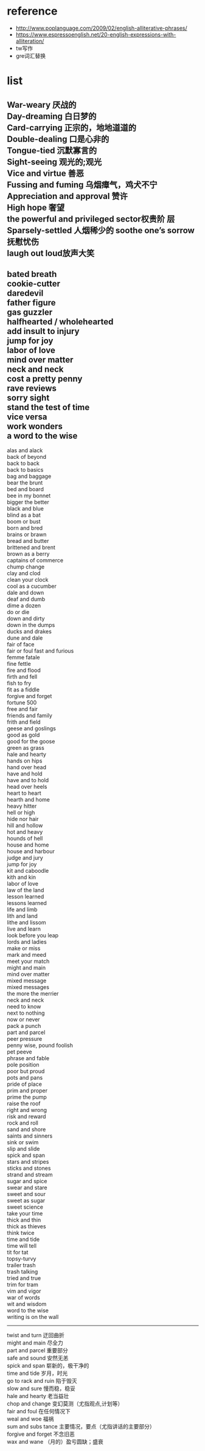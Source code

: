 # reference
* http://www.poplanguage.com/2009/02/english-alliterative-phrases/
* https://www.espressoenglish.net/20-english-expressions-with-alliteration/  
* tw写作
* gre词汇替换

# list
War-weary 厌战的    
Day-dreaming 白日梦的    
Card-carrying 正宗的，地地道道的    
Double-dealing 口是心非的   
Tongue-tied 沉默寡言的   
Sight-seeing 观光的;观光    
Vice and virtue 善恶    
Fussing and fuming 乌烟瘴气，鸡犬不宁   
Appreciation and approval 赞许  
High hope 奢望  
the powerful and privileged sector权贵阶 层 
Sparsely-settled 人烟稀少的 
soothe one’s sorrow 抚慰忧伤    
laugh out loud放声大笑  
------


bated breath    
cookie-cutter   
daredevil   
father figure   
gas guzzler     
halfhearted / wholehearted      
add insult to injury    
jump for joy     
labor of love   
mind over matter    
neck and neck   
cost a pretty penny     
rave reviews    
sorry sight         
stand the test of time  
vice versa  
work wonders    
a word to the wise  
--------

alas and alack      
back of beyond   
back to back    
back to basics      
bag and baggage     
bear the brunt  
bed and board       
bee in my bonnet    
bigger the better   
black and blue      
blind as a bat   
boom or bust    
born and bred   
brains or brawn      
bread and butter    
brittened and brent      
brown as a berry    
captains of commerce        
chump change        
clay and clod       
clean your clock        
cool as a cucumber      
dale and down       
deaf and dumb       
dime a dozen        
do or die       
down and dirty      
down in the dumps       
ducks and drakes        
dune and dale       
fair of face        
fair or foul
fast and furious        
femme fatale        
fine fettle     
fire and flood      
firth and fell      
fish to fry     
fit as a fiddle     
forgive and forget      
fortune 500     
free and fair       
friends and family      
frith and field     
geese and goslings      
good as gold        
good for the goose       
green as grass      
hale and hearty     
hands on hips       
hand over head      
have and hold       
have and to hold        
head over heels     
heart to heart      
hearth and home     
heavy hitter        
hell or high        
hide nor hair       
hill and hollow     
hot and heavy       
hounds of hell      
house and home      
house and harbour       
judge and jury      
jump for joy        
kit and caboodle        
kith and kin        
labor of love       
law of the land     
lesson learned        
lessons learned     
life and limb       
lith and land       
lithe and lissom        
live and learn      
look before you leap        
lords and ladies        
make or miss        
mark and meed       
meet your match     
might and main      
mind over matter        
mixed message       
mixed messages      
the more the merrier        
neck and neck       
need to know        
next to nothing     
now or never        
pack a punch        
part and parcel     
peer pressure       
penny wise, pound foolish       
pet peeve       
phrase and fable        
pole position       
poor but proud      
pots and pans       
pride of place      
prim and proper     
prime the pump      
raise the roof      
right and wrong     
risk and reward     
rock and roll       
sand and shore      
saints and sinners      
sink or swim        
slip and slide      
spick and span      
stars and stripes       
sticks and stones       
strand and stream       
sugar and spice     
swear and stare     
sweet and sour          
sweet as sugar      
sweet science       
take your time      
thick and thin      
thick as thieves        
think twice     
time and tide       
time will tell      
tit for tat     
topsy-turvy     
trailer trash       
trash talking       
tried and true      
trim for tram       
vim and vigor       
war of words        
wit and wisdom      
word to the wise        
writing is on the wall      

----

twist and turn 迂回曲折         
might and main 尽全力       
part and parcel 重要部分        
safe and sound 安然无恙         
spick and span 崭新的，极干净的         
time and tide 岁月，时光        
go to rack and ruin 陷于毁灭           
slow and sure 慢而稳，稳妥      
hale and hearty 老当益壮        
chop and change 变幻莫测（尤指观点,计划等）         
fair and foul 在任何情况下      
weal and woe 福祸       
sum and subs tance 主要情况，要点（尤指讲话的主要部分）     
 forgive and forget 不念旧恶       
 wax and wane （月的）盈亏圆缺；盛衰



